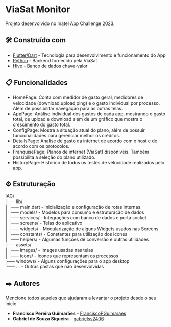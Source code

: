 # ViaSat Monitor

Projeto desenvolvido no Inatel App Challenge 2023.

## 🛠️ Construído com

* [Flutter/Dart](http://www.dropwizard.io/1.0.2/docs/) - Tecnologia para desenvolvimento e funcionamento do App
* [Python](https://maven.apache.org/) - Backend fornecido pela ViaSat
* [Hive](https://rometools.github.io/rome/) - Banco de dados chave-valor


## 📋 Funcionalidades

- HomePage: Conta com medidor de gasto geral, medidores de velocidade (download,upload,ping) e o gasto individual por processo. Além de possibilitar navegação para as outras telas.
- AppPage: Análise individual dos gastos de cada app, mostrando o gasto total, de upload e download além de um gráfico que mostra o crescimento do gasto total.
- ConfigPage: Mostra a situação atual do plano, além de possuir funcionalidades para gerenciar melhor os créditos. 
- DetailsPage: Analise de gasto da internet de acordo com o host e de acordo com os protocolos.
- FranquisePage: Planos de internet (ViaSat) disponiveis. Também possibilita a seleção do plano utilizado. 
- HistoryPage: Histórico de todos os testes de velocidade realizados pelo app.


## ⚙️ Estruturação
IAC/<br />
  ├── lib/<br />
  │   ├── main.dart  - Inicialização e configuração de rotas internas<br />
  │   ├── models/    - Modelos para consumo e estruturação de dados<br />
  │   ├── services/  - Integrações com banco de dados e porta socket<br />
  │   ├── screens/   - Telas do aplicativo<br />
  │   ├── widgets/   - Modularização de alguns Widgets usados nas Screens<br />
  │   ├── constants/ - Constantes para utilização dos icones<br />
  │   ├── helpers/ - Algumas funções de conversão e outras utilidades<br />
  ├── assets/<br />
  │   ├── images/    - Images usadas nas telas<br />
  │   ├── icons/     - Icones que representam os processos<br />
  ├── windows/       - Alguns configurações para o app desktop<br />
  └── ...            - Outras pastas que não desenvolvidas<br />


## ✒️ Autores

Mencione todos aqueles que ajudaram a levantar o projeto desde o seu início

* **Francisco Pereira Guimarães** - [FranciscoPGuimaraes](https://github.com/linkParaPerfil)
* **Gabriel de Souza Siqueira** - [gabrielss2406](https://github.com/FranciscoPGuimaraes)
